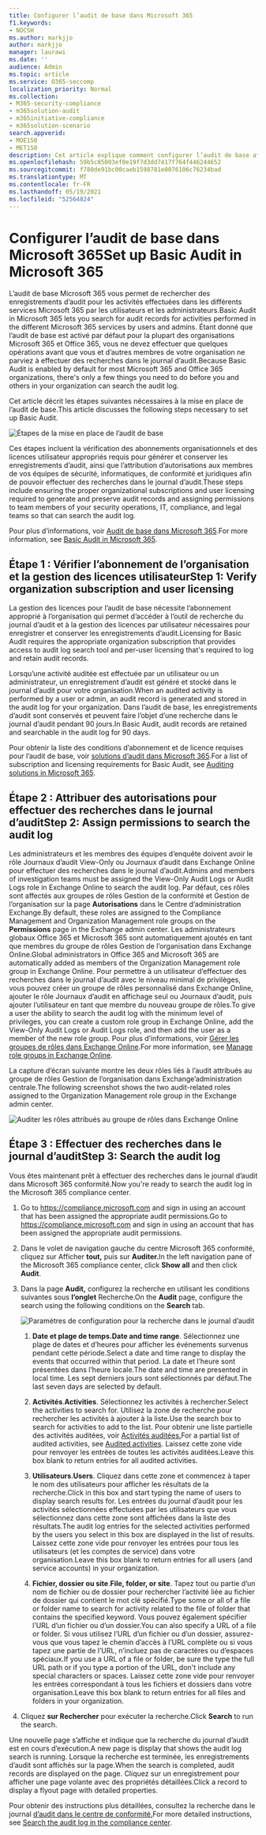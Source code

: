 ```yaml
---
title: Configurer l’audit de base dans Microsoft 365
f1.keywords:
- NOCSH
ms.author: markjjo
author: markjjo
manager: laurawi
ms.date: ''
audience: Admin
ms.topic: article
ms.service: O365-seccomp
localization_priority: Normal
ms.collection:
- M365-security-compliance
- m365solution-audit
- m365initiative-compliance
- m365solution-scenario
search.appverid:
- MOE150
- MET150
description: Cet article explique comment configurer l’audit de base afin de pouvoir commencer à rechercher les activités d’audit effectuées par les utilisateurs et les administrateurs de votre organisation.
ms.openlocfilehash: 59b5c85003ef0e19f7d3dd7417f764f446244652
ms.sourcegitcommit: f780de91bc00caeb1598781e0076106c76234bad
ms.translationtype: MT
ms.contentlocale: fr-FR
ms.lasthandoff: 05/19/2021
ms.locfileid: "52564824"
---
```

# <a name="set-up-basic-audit-in-microsoft-365"></a><span data-ttu-id="de64f-103">Configurer l’audit de base dans Microsoft 365</span><span class="sxs-lookup"><span data-stu-id="de64f-103">Set up Basic Audit in Microsoft 365</span></span>

<span data-ttu-id="de64f-104">L’audit de base Microsoft 365 vous permet de rechercher des enregistrements d’audit pour les activités effectuées dans les différents services Microsoft 365 par les utilisateurs et les administrateurs.</span><span class="sxs-lookup"><span data-stu-id="de64f-104">Basic Audit in Microsoft 365 lets you search for audit records for activities performed in the different Microsoft 365 services by users and admins.</span></span> <span data-ttu-id="de64f-105">Étant donné que l’audit de base est activé par défaut pour la plupart des organisations Microsoft 365 et Office 365, vous ne devez effectuer que quelques opérations avant que vous et d’autres membres de votre organisation ne parviez à effectuer des recherches dans le journal d’audit.</span><span class="sxs-lookup"><span data-stu-id="de64f-105">Because Basic Audit is enabled by default for most Microsoft 365 and Office 365 organizations, there's only a few things you need to do before you and others in your organization can search the audit log.</span></span>

<span data-ttu-id="de64f-106">Cet article décrit les étapes suivantes nécessaires à la mise en place de l’audit de base.</span><span class="sxs-lookup"><span data-stu-id="de64f-106">This article discusses the following steps necessary to set up Basic Audit.</span></span>

![Étapes de la mise en place de l’audit de base](../media/BasicAuditingWorkflow.png)

<span data-ttu-id="de64f-108">Ces étapes incluent la vérification des abonnements organisationnels et des licences utilisateur appropriés requis pour générer et conserver les enregistrements d’audit, ainsi que l’attribution d’autorisations aux membres de vos équipes de sécurité, informatiques, de conformité et juridiques afin de pouvoir effectuer des recherches dans le journal d’audit.</span><span class="sxs-lookup"><span data-stu-id="de64f-108">These steps include ensuring the proper organizational subscriptions and user licensing required to generate and preserve audit records and assigning permissions to team members of your security operations, IT, compliance, and legal teams so that can search the audit log.</span></span>

<span data-ttu-id="de64f-109">Pour plus d’informations, voir [Audit de base dans Microsoft 365](auditing-solutions-overview.md#basic-audit).</span><span class="sxs-lookup"><span data-stu-id="de64f-109">For more information, see [Basic Audit in Microsoft 365](auditing-solutions-overview.md#basic-audit).</span></span>

## <a name="step-1-verify-organization-subscription-and-user-licensing"></a><span data-ttu-id="de64f-110">Étape 1 : Vérifier l’abonnement de l’organisation et la gestion des licences utilisateur</span><span class="sxs-lookup"><span data-stu-id="de64f-110">Step 1: Verify organization subscription and user licensing</span></span>

<span data-ttu-id="de64f-111">La gestion des licences pour l’audit de base nécessite l’abonnement approprié à l’organisation qui permet d’accéder à l’outil de recherche du journal d’audit et à la gestion des licences par utilisateur nécessaires pour enregistrer et conserver les enregistrements d’audit.</span><span class="sxs-lookup"><span data-stu-id="de64f-111">Licensing for Basic Audit requires the appropriate organization subscription that provides access to audit log search tool and per-user licensing that's required to log and retain audit records.</span></span>

<span data-ttu-id="de64f-112">Lorsqu’une activité auditée est effectuée par un utilisateur ou un administrateur, un enregistrement d’audit est généré et stocké dans le journal d’audit pour votre organisation.</span><span class="sxs-lookup"><span data-stu-id="de64f-112">When an audited activity is performed by a user or admin, an audit record is generated and stored in the audit log for your organization.</span></span> <span data-ttu-id="de64f-113">Dans l’audit de base, les enregistrements d’audit sont conservés et peuvent faire l’objet d’une recherche dans le journal d’audit pendant 90 jours.</span><span class="sxs-lookup"><span data-stu-id="de64f-113">In Basic Audit, audit records are retained and searchable in the audit log for 90 days.</span></span>

<span data-ttu-id="de64f-114">Pour obtenir la liste des conditions d’abonnement et de licence requises pour l’audit de base, voir [solutions d’audit dans Microsoft 365](auditing-solutions-overview.md#licensing-requirements).</span><span class="sxs-lookup"><span data-stu-id="de64f-114">For a list of subscription and licensing requirements for Basic Audit, see [Auditing solutions in Microsoft 365](auditing-solutions-overview.md#licensing-requirements).</span></span>

## <a name="step-2-assign-permissions-to-search-the-audit-log"></a><span data-ttu-id="de64f-115">Étape 2 : Attribuer des autorisations pour effectuer des recherches dans le journal d’audit</span><span class="sxs-lookup"><span data-stu-id="de64f-115">Step 2: Assign permissions to search the audit log</span></span>

<span data-ttu-id="de64f-116">Les administrateurs et les membres des équipes d’enquête doivent avoir le rôle Journaux d’audit View-Only ou Journaux d’audit dans Exchange Online pour effectuer des recherches dans le journal d’audit.</span><span class="sxs-lookup"><span data-stu-id="de64f-116">Admins and members of investigation teams must be assigned the View-Only Audit Logs or Audit Logs role in Exchange Online to search the audit log.</span></span> <span data-ttu-id="de64f-117">Par défaut, ces rôles sont affectés aux groupes de rôles Gestion de la conformité et Gestion de l’organisation sur la page **Autorisations** dans le Centre d’administration Exchange.</span><span class="sxs-lookup"><span data-stu-id="de64f-117">By default, these roles are assigned to the Compliance Management and Organization Management role groups on the **Permissions** page in the Exchange admin center.</span></span> <span data-ttu-id="de64f-118">Les administrateurs globaux Office 365 et Microsoft 365 sont automatiquement ajoutés en tant que membres du groupe de rôles Gestion de l’organisation dans Exchange Online.</span><span class="sxs-lookup"><span data-stu-id="de64f-118">Global administrators in Office 365 and Microsoft 365 are automatically added as members of the Organization Management role group in Exchange Online.</span></span> <span data-ttu-id="de64f-119">Pour permettre à un utilisateur d’effectuer des recherches dans le journal d’audit avec le niveau minimal de privilèges, vous pouvez créer un groupe de rôles personnalisé dans Exchange Online, ajouter le rôle Journaux d’audit en affichage seul ou Journaux d’audit, puis ajouter l’utilisateur en tant que membre du nouveau groupe de rôles.</span><span class="sxs-lookup"><span data-stu-id="de64f-119">To give a user the ability to search the audit log with the minimum level of privileges, you can create a custom role group in Exchange Online, add the View-Only Audit Logs or Audit Logs role, and then add the user as a member of the new role group.</span></span> <span data-ttu-id="de64f-120">Pour plus d’informations, voir [Gérer les groupes de rôles dans Exchange Online](/Exchange/permissions-exo/role-groups).</span><span class="sxs-lookup"><span data-stu-id="de64f-120">For more information, see [Manage role groups in Exchange Online](/Exchange/permissions-exo/role-groups).</span></span>

<span data-ttu-id="de64f-121">La capture d’écran suivante montre les deux rôles liés à l’audit attribués au groupe de rôles Gestion de l’organisation dans Exchange’administration centrale.</span><span class="sxs-lookup"><span data-stu-id="de64f-121">The following screenshot shows the two audit-related roles assigned to the Organization Management role group in the Exchange admin center.</span></span>

![Auditer les rôles attribués au groupe de rôles dans Exchange Online](../media/EACAuditRoles.png)

## <a name="step-3-search-the-audit-log"></a><span data-ttu-id="de64f-123">Étape 3 : Effectuer des recherches dans le journal d’audit</span><span class="sxs-lookup"><span data-stu-id="de64f-123">Step 3: Search the audit log</span></span>

<span data-ttu-id="de64f-124">Vous êtes maintenant prêt à effectuer des recherches dans le journal d’audit dans Microsoft 365 conformité.</span><span class="sxs-lookup"><span data-stu-id="de64f-124">Now you're ready to search the audit log in the Microsoft 365 compliance center.</span></span>

1. <span data-ttu-id="de64f-125">Go to <https://compliance.microsoft.com> and sign in using an account that has been assigned the appropriate audit permissions.</span><span class="sxs-lookup"><span data-stu-id="de64f-125">Go to <https://compliance.microsoft.com> and sign in using an account that has been assigned the appropriate audit permissions.</span></span>

2. <span data-ttu-id="de64f-126">Dans le volet de navigation gauche du centre Microsoft 365 conformité, cliquez sur Afficher **tout,** puis sur **Auditer.**</span><span class="sxs-lookup"><span data-stu-id="de64f-126">In the left navigation pane of the Microsoft 365 compliance center, click **Show all** and then click **Audit**.</span></span>

3. <span data-ttu-id="de64f-127">Dans la page **Audit,** configurez la recherche en utilisant les conditions suivantes sous **l’onglet** Recherche.</span><span class="sxs-lookup"><span data-stu-id="de64f-127">On the **Audit** page, configure the search using the following conditions on the **Search** tab.</span></span> 

   ![Paramètres de configuration pour la recherche dans le journal d’audit](../media/AuditLogSearchToolMCCCallouts.png)

   1. <span data-ttu-id="de64f-129">**Date et plage de temps.**</span><span class="sxs-lookup"><span data-stu-id="de64f-129">**Date and time range**.</span></span> <span data-ttu-id="de64f-130">Sélectionnez une plage de dates et d’heures pour afficher les événements survenus pendant cette période.</span><span class="sxs-lookup"><span data-stu-id="de64f-130">Select a date and time range to display the events that occurred within that period.</span></span> <span data-ttu-id="de64f-131">La date et l’heure sont présentées dans l’heure locale.</span><span class="sxs-lookup"><span data-stu-id="de64f-131">The date and time are presented in local time.</span></span> <span data-ttu-id="de64f-132">Les sept derniers jours sont sélectionnés par défaut.</span><span class="sxs-lookup"><span data-stu-id="de64f-132">The last seven days are selected by default.</span></span>
  
   2. <span data-ttu-id="de64f-133">**Activités**.</span><span class="sxs-lookup"><span data-stu-id="de64f-133">**Activities**.</span></span> <span data-ttu-id="de64f-134">Sélectionnez les activités à rechercher.</span><span class="sxs-lookup"><span data-stu-id="de64f-134">Select the activities to search for.</span></span> <span data-ttu-id="de64f-135">Utilisez la zone de recherche pour rechercher les activités à ajouter à la liste.</span><span class="sxs-lookup"><span data-stu-id="de64f-135">Use the search box to search for activities to add to the list.</span></span> <span data-ttu-id="de64f-136">Pour obtenir une liste partielle des activités auditées, voir [Activités auditées.](search-the-audit-log-in-security-and-compliance.md#audited-activities)</span><span class="sxs-lookup"><span data-stu-id="de64f-136">For a partial list of audited activities, see [Audited activities](search-the-audit-log-in-security-and-compliance.md#audited-activities).</span></span> <span data-ttu-id="de64f-137">Laissez cette zone vide pour renvoyer les entrées de toutes les activités auditées.</span><span class="sxs-lookup"><span data-stu-id="de64f-137">Leave this box blank to return entries for all audited activities.</span></span>
  
   3. <span data-ttu-id="de64f-138">**Utilisateurs**.</span><span class="sxs-lookup"><span data-stu-id="de64f-138">**Users**.</span></span>  <span data-ttu-id="de64f-139">Cliquez dans cette zone et commencez à taper le nom des utilisateurs pour afficher les résultats de la recherche.</span><span class="sxs-lookup"><span data-stu-id="de64f-139">Click in this box and start typing the name of users to display search results for.</span></span> <span data-ttu-id="de64f-140">Les entrées du journal d’audit pour les activités sélectionnées effectuées par les utilisateurs que vous sélectionnez dans cette zone sont affichées dans la liste des résultats.</span><span class="sxs-lookup"><span data-stu-id="de64f-140">The audit log entries for the selected activities performed by the users you select in this box are displayed in the list of results.</span></span> <span data-ttu-id="de64f-141">Laissez cette zone vide pour renvoyer les entrées pour tous les utilisateurs (et les comptes de service) dans votre organisation.</span><span class="sxs-lookup"><span data-stu-id="de64f-141">Leave this box blank to return entries for all users (and service accounts) in your organization.</span></span>
  
   4. <span data-ttu-id="de64f-142">**Fichier, dossier ou site**.</span><span class="sxs-lookup"><span data-stu-id="de64f-142">**File, folder, or site**.</span></span> <span data-ttu-id="de64f-143">Tapez tout ou partie d’un nom de fichier ou de dossier pour rechercher l’activité liée au fichier de dossier qui contient le mot clé spécifié.</span><span class="sxs-lookup"><span data-stu-id="de64f-143">Type some or all of a file or folder name to search for activity related to the file of folder that contains the specified keyword.</span></span> <span data-ttu-id="de64f-144">Vous pouvez également spécifier l’URL d’un fichier ou d’un dossier.</span><span class="sxs-lookup"><span data-stu-id="de64f-144">You can also specify a URL of a file or folder.</span></span> <span data-ttu-id="de64f-145">Si vous utilisez l’URL d’un fichier ou d’un dossier, assurez-vous que vous tapez le chemin d’accès à l’URL complète ou si vous tapez une partie de l’URL, n’incluez pas de caractères ou d’espaces spéciaux.</span><span class="sxs-lookup"><span data-stu-id="de64f-145">If you use a URL of a file or folder, be sure the type the full URL path or if you type a portion of the URL, don't include any special characters or spaces.</span></span> <span data-ttu-id="de64f-146">Laissez cette zone vide pour renvoyer les entrées correspondant à tous les fichiers et dossiers dans votre organisation.</span><span class="sxs-lookup"><span data-stu-id="de64f-146">Leave this box blank to return entries for all files and folders in your organization.</span></span>

4. <span data-ttu-id="de64f-147">Cliquez **sur Rechercher** pour exécuter la recherche.</span><span class="sxs-lookup"><span data-stu-id="de64f-147">Click **Search** to run the search.</span></span>

<span data-ttu-id="de64f-148">Une nouvelle page s’affiche et indique que la recherche du journal d’audit est en cours d’exécution.</span><span class="sxs-lookup"><span data-stu-id="de64f-148">A new page is display that shows the audit log search is running.</span></span> <span data-ttu-id="de64f-149">Lorsque la recherche est terminée, les enregistrements d’audit sont affichés sur la page.</span><span class="sxs-lookup"><span data-stu-id="de64f-149">When the search is completed, audit records are displayed on the page.</span></span> <span data-ttu-id="de64f-150">Cliquez sur un enregistrement pour afficher une page volante avec des propriétés détaillées.</span><span class="sxs-lookup"><span data-stu-id="de64f-150">Click a record to display a flyout page with detailed properties.</span></span>

<span data-ttu-id="de64f-151">Pour obtenir des instructions plus détaillées, consultez la recherche dans le journal [d’audit dans le centre de conformité.](search-the-audit-log-in-security-and-compliance.md)</span><span class="sxs-lookup"><span data-stu-id="de64f-151">For more detailed instructions, see [Search the audit log in the compliance center](search-the-audit-log-in-security-and-compliance.md).</span></span>
